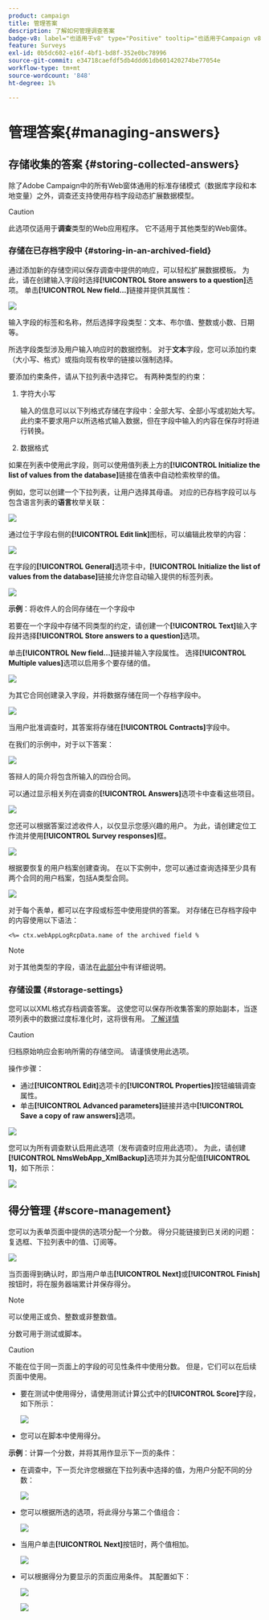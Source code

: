 ```yaml
---
product: campaign
title: 管理答案
description: 了解如何管理调查答案
badge-v8: label="也适用于v8" type="Positive" tooltip="也适用于Campaign v8"
feature: Surveys
exl-id: 0b5dc602-e16f-4bf1-bd8f-352e0bc78996
source-git-commit: e34718caefdf5db4ddd61db601420274be77054e
workflow-type: tm+mt
source-wordcount: '848'
ht-degree: 1%

---
```


# 管理答案{#managing-answers}



## 存储收集的答案 {#storing-collected-answers}

除了Adobe Campaign中的所有Web窗体通用的标准存储模式（数据库字段和本地变量）之外，调查还支持使用存档字段动态扩展数据模型。

>[!CAUTION]
>
>此选项仅适用于&#x200B;**调查**&#x200B;类型的Web应用程序。 它不适用于其他类型的Web窗体。

### 存储在已存档字段中 {#storing-in-an-archived-field}

通过添加新的存储空间以保存调查中提供的响应，可以轻松扩展数据模板。 为此，请在创建输入字段时选择&#x200B;**[!UICONTROL Store answers to a question]**&#x200B;选项。 单击&#x200B;**[!UICONTROL New field...]**&#x200B;链接并提供其属性：

![](assets/s_ncs_admin_survey_new_space.png)

输入字段的标签和名称，然后选择字段类型：文本、布尔值、整数或小数、日期等。

所选字段类型涉及用户输入响应时的数据控制。 对于&#x200B;**文本**&#x200B;字段，您可以添加约束（大小写、格式）或指向现有枚举的链接以强制选择。

要添加约束条件，请从下拉列表中选择它。 有两种类型的约束：

1. 字符大小写

   输入的信息可以以下列格式存储在字段中：全部大写、全部小写或初始大写。 此约束不要求用户以所选格式输入数据，但在字段中输入的内容在保存时将进行转换。

1. 数据格式

如果在列表中使用此字段，则可以使用值列表上方的&#x200B;**[!UICONTROL Initialize the list of values from the database]**&#x200B;链接在值表中自动检索枚举的值。

例如，您可以创建一个下拉列表，让用户选择其母语。 对应的已存档字段可以与包含语言列表的&#x200B;**语言**&#x200B;枚举关联：

![](assets/s_ncs_admin_survey_database_values_2b.png)

通过位于字段右侧的&#x200B;**[!UICONTROL Edit link]**&#x200B;图标，可以编辑此枚举的内容：

![](assets/s_ncs_admin_survey_database_values_2c.png)

在字段的&#x200B;**[!UICONTROL General]**&#x200B;选项卡中，**[!UICONTROL Initialize the list of values from the database]**&#x200B;链接允许您自动输入提供的标签列表。

![](assets/s_ncs_admin_survey_database_values_2.png)

**示例**：将收件人的合同存储在一个字段中

若要在一个字段中存储不同类型的约定，请创建一个&#x200B;**[!UICONTROL Text]**&#x200B;输入字段并选择&#x200B;**[!UICONTROL Store answers to a question]**&#x200B;选项。

单击&#x200B;**[!UICONTROL New field...]**&#x200B;链接并输入字段属性。 选择&#x200B;**[!UICONTROL Multiple values]**&#x200B;选项以启用多个要存储的值。

![](assets/s_ncs_admin_survey_storage_multi_ex1.png)

为其它合同创建录入字段，并将数据存储在同一个存档字段中。

![](assets/s_ncs_admin_survey_storage_multi_ex2.png)

当用户批准调查时，其答案将存储在&#x200B;**[!UICONTROL Contracts]**&#x200B;字段中。

在我们的示例中，对于以下答案：

![](assets/s_ncs_admin_survey_storage_multi_ex3.png)

答辩人的简介将包含所输入的四份合同。

可以通过显示相关列在调查的&#x200B;**[!UICONTROL Answers]**&#x200B;选项卡中查看这些项目。

![](assets/s_ncs_admin_survey_storage_multi_ex4.png)

您还可以根据答案过滤收件人，以仅显示您感兴趣的用户。 为此，请创建定位工作流并使用&#x200B;**[!UICONTROL Survey responses]**&#x200B;框。

![](assets/s_ncs_admin_survey_read_responses_wf.png)

根据要恢复的用户档案创建查询。 在以下实例中，您可以通过查询选择至少具有两个合同的用户档案，包括A类型合同。

![](assets/s_ncs_admin_survey_read_responses_edit.png)

对于每个表单，都可以在字段或标签中使用提供的答案。 对存储在已存档字段中的内容使用以下语法：

```
<%= ctx.webAppLogRcpData.name of the archived field %
```

>[!NOTE]
>
>对于其他类型的字段，语法在[此部分](../../platform/using/about-queries-in-campaign.md)中有详细说明。

### 存储设置 {#storage-settings}

您可以以XML格式存档调查答案。 这使您可以保存所收集答案的原始副本，当逐项列表中的数据过度标准化时，这将很有用。 [了解详情](../../surveys/using/publish-track-and-use-collected-data.md#standardizing-data)

>[!CAUTION]
>
>归档原始响应会影响所需的存储空间。 请谨慎使用此选项。

操作步骤：

* 通过&#x200B;**[!UICONTROL Edit]**&#x200B;选项卡的&#x200B;**[!UICONTROL Properties]**&#x200B;按钮编辑调查属性。
* 单击&#x200B;**[!UICONTROL Advanced parameters]**&#x200B;链接并选中&#x200B;**[!UICONTROL Save a copy of raw answers]**&#x200B;选项。

![](assets/s_ncs_admin_survey_xml_archive_option.png)

您可以为所有调查默认启用此选项（发布调查时应用此选项）。 为此，请创建&#x200B;**[!UICONTROL NmsWebApp_XmlBackup]**&#x200B;选项并为其分配值&#x200B;**[!UICONTROL 1]**，如下所示：

![](assets/s_ncs_admin_survey_xml_global_option.png)

## 得分管理 {#score-management}

您可以为表单页面中提供的选项分配一个分数。 得分只能链接到已关闭的问题：复选框、下拉列表中的值、订阅等。

![](assets/s_ncs_admin_survey_score_create.png)

当页面得到确认时，即当用户单击&#x200B;**[!UICONTROL Next]**&#x200B;或&#x200B;**[!UICONTROL Finish]**&#x200B;按钮时，将在服务器端累计并保存得分。

>[!NOTE]
>
>可以使用正或负、整数或非整数值。

分数可用于测试或脚本。

>[!CAUTION]
>
>不能在位于同一页面上的字段的可见性条件中使用分数。 但是，它们可以在后续页面中使用。

* 要在测试中使用得分，请使用测试计算公式中的&#x200B;**[!UICONTROL Score]**&#x200B;字段，如下所示：

  ![](assets/s_ncs_admin_survey_score_in_a_test.png)

* 您可以在脚本中使用得分。

**示例**：计算一个分数，并将其用作显示下一页的条件：

* 在调查中，下一页允许您根据在下拉列表中选择的值，为用户分配不同的分数：

  ![](assets/s_ncs_admin_survey_score_exa.png)

* 您可以根据所选的选项，将此得分与第二个值组合：

  ![](assets/s_ncs_admin_survey_score_exb.png)

* 当用户单击&#x200B;**[!UICONTROL Next]**&#x200B;按钮时，两个值相加。

  ![](assets/s_ncs_admin_survey_score_exe.png)

* 可以根据得分为要显示的页面应用条件。 其配置如下：

  ![](assets/s_ncs_admin_survey_score_exd.png)

  ![](assets/s_ncs_admin_survey_score_exg.png)
